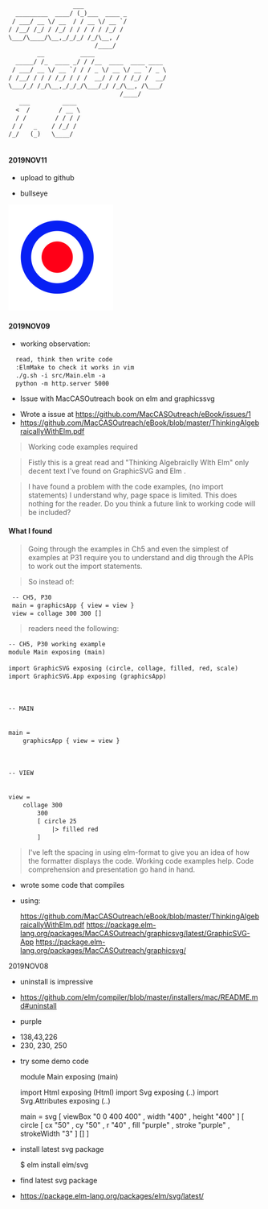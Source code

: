 ```
                  ___            
  _________  ____/ (_)___  ____ _
 / ___/ __ \/ __  / / __ \/ __ `/
/ /__/ /_/ / /_/ / / / / / /_/ / 
\___/\____/\__,_/_/_/ /_/\__, /  
                        /____/   
        __          ____                    
  _____/ /_  ____ _/ / /__  ____  ____ ____ 
 / ___/ __ \/ __ `/ / / _ \/ __ \/ __ `/ _ \
/ /__/ / / / /_/ / / /  __/ / / / /_/ /  __/
\___/_/ /_/\__,_/_/_/\___/_/ /_/\__, /\___/ 
                               /____/       
   ___         ____ 
  <  /        / __ \
  / /        / / / /
 / /   _    / /_/ / 
/_/   (_)   \____/  
                    
```



#### 2019NOV11

* upload to github
- bullseye 

![Bullseye](https://github.com/peterrenshaw/codetrain/blob/master/1.0/bullseye.png "Bullseye")

#### 2019NOV09

* working observation:
```
  read, think then write code
  :ElmMake to check it works in vim
  ./g.sh -i src/Main.elm -a 
  python -m http.server 5000
```

* Issue with MacCASOutreach book on elm and graphicssvg
- Wrote a issue at <https://github.com/MacCASOutreach/eBook/issues/1>
- <https://github.com/MacCASOutreach/eBook/blob/master/ThinkingAlgebraicallyWithElm.pdf>


> Working code examples required

> Fistly this is a great read and "Thinking Algebraiclly WIth Elm" only decent text I've found on GraphicSVG and Elm .

> I have found a problem with the code examples, (no import statements) I understand why, page space is limited. This does nothing for the reader. Do you think a future link to working code will be included?

#### What I found
> Going through the examples in Ch5 and even the simplest of examples at P31 require you to understand and dig through the APIs to work out the import statements.

> So instead of:

```
 -- CH5, P30 
 main = graphicsApp { view = view }
 view = collage 300 300 []
```

> readers need the following:

```
-- CH5, P30 working example
module Main exposing (main)

import GraphicSVG exposing (circle, collage, filled, red, scale)
import GraphicSVG.App exposing (graphicsApp)



-- MAIN


main =
    graphicsApp { view = view }



-- VIEW


view =
    collage 300
        300
        [ circle 25
            |> filled red
        ]
```

> I've left the spacing in using elm-format to give you an idea of how the formatter displays the code. Working code examples help. Code comprehension and presentation go hand in hand.

* wrote some code that compiles
- using:
  
   <https://github.com/MacCASOutreach/eBook/blob/master/ThinkingAlgebraicallyWithElm.pdf>
   <https://package.elm-lang.org/packages/MacCASOutreach/graphicsvg/latest/GraphicSVG-App>
   <https://package.elm-lang.org/packages/MacCASOutreach/graphicsvg/>


2019NOV08
* uninstall is impressive
- <https://github.com/elm/compiler/blob/master/installers/mac/README.md#uninstall>

* purple
- 138,43,226
- 230, 230, 250

* try some demo code

  module Main exposing (main)

  import Html exposing (Html)
  import Svg exposing (..)
  import Svg.Attributes exposing (..)


  main =
      svg
          [ viewBox "0 0 400 400"
          , width "400"
          , height "400"
          ]
          [ circle
              [ cx "50"
              , cy "50"
              , r "40"
              , fill "purple"
              , stroke "purple"
              , strokeWidth "3"
              ]
              []
          ]

* install latest svg package

  $ elm install elm/svg

* find latest svg package
- <https://package.elm-lang.org/packages/elm/svg/latest/>


